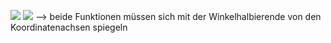 ![](Pasted%20image%2020231027145934.png)
![](Pasted%20image%2020231027154423.png)
--> beide Funktionen müssen sich mit der Winkelhalbierende von den Koordinatenachsen spiegeln